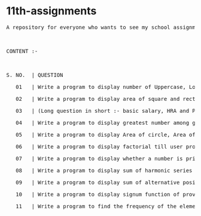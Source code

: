 # 11th-assignments
<pre>A repository for everyone who wants to see my school assignments (which i do think should be shared) of class 11.
<br/><br/>
CONTENT :-
<br/><br/>
S. NO.  | QUESTION <br/>
   01   | Write a program to display number of Uppercase, Lowercase, Alphabets & Digits in a string. <br/>
   02   | Write a program to display area of square and rectangle if user's choice is 1  otherwise if choice is 2 display parameter of both.<br/>
   03   | (Long question in short :- basic salary, HRA and P.F. one.)<br/>
   04   | Write a program to display greatest number among given three.<br/>
   05   | Write a program to display Area of circle, Area of rectangle, Circumference of circle and area of square according to user's choice.<br/>
   06   | Write a program to display factorial till user provided natural number.<br/>
   07   | Write a program to display whether a number is prime or not, if it is not prime then display it's divisors.<br/>
   08   | Write a program to display sum of harmonic series till n'th term.<br/>
   09   | Write a program to display sum of alternative positive and negative harmonic series till n'th term.<br/>
   10   | Write a program to display signum function of provided number.<br/>
   11   | Write a program to find the frequency of the element of the list.<br/>
<pre/>
